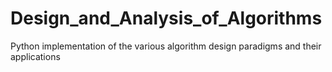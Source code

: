 # Design_and_Analysis_of_Algorithms
Python implementation of the various algorithm design paradigms and their applications
